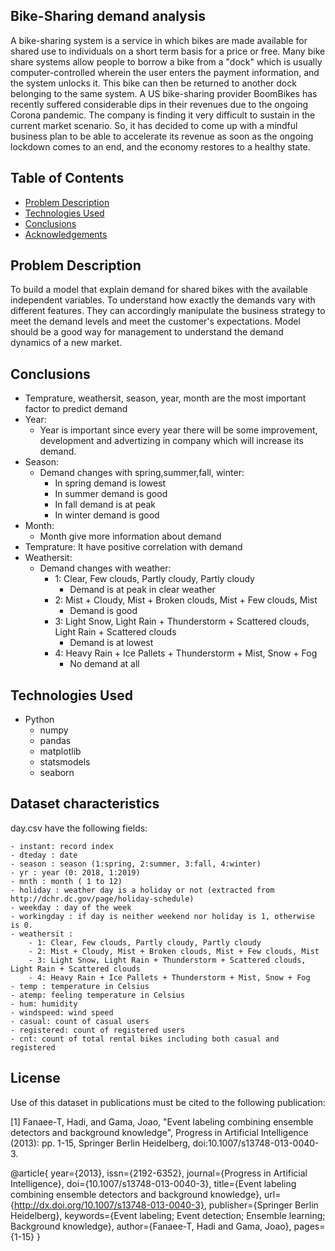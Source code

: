 ## Bike-Sharing demand analysis 
A bike-sharing system is a service in which bikes are made available for shared use to individuals on a short term basis for a price or free. Many bike share systems allow people to borrow a bike from a "dock" which is usually computer-controlled wherein the user enters the payment information, and the system unlocks it. This bike can then be returned to another dock belonging to the same system.
A US bike-sharing provider BoomBikes has recently suffered considerable dips in their revenues due to the ongoing Corona pandemic. The company is finding it very difficult to sustain in the current market scenario. So, it has decided to come up with a mindful business plan to be able to accelerate its revenue as soon as the ongoing lockdown comes to an end, and the economy restores to a healthy state. 



## Table of Contents
- [Problem Description](#general-information)
- [Technologies Used](#technologies-used)
- [Conclusions](#conclusions)
- [Acknowledgements](#acknowledgements)

## Problem Description
To build a model that explain demand for shared bikes with the available independent variables. 
To understand how exactly the demands vary with different features. 
They can accordingly manipulate the business strategy to meet the demand levels and meet the customer's expectations. 
Model should be a good way for management to understand the demand dynamics of a new market. 

## Conclusions
- Temprature, weathersit, season, year, month are the most important factor to predict demand
- Year:
    - Year is important since every year there will be some improvement, development and advertizing in company which will increase its demand.
- Season:
    - Demand changes with spring,summer,fall, winter:
        - In spring demand is lowest
        - In summer demand is good 
        - In fall demand is at peak
        - In winter demand is good
- Month:
    - Month give more information about demand
- Temprature: It have positive correlation with demand
- Weathersit:
    - Demand changes with weather:
        - 1: Clear, Few clouds, Partly cloudy, Partly cloudy
            - Demand is at peak in clear weather
        - 2: Mist + Cloudy, Mist + Broken clouds, Mist + Few clouds, Mist
            - Demand is good
		- 3: Light Snow, Light Rain + Thunderstorm + Scattered clouds, Light Rain + Scattered clouds
            - Demand is at lowest
		- 4: Heavy Rain + Ice Pallets + Thunderstorm + Mist, Snow + Fog
            - No demand at all

## Technologies Used
- Python
	- numpy
	- pandas
	- matplotlib
	- statsmodels
	- seaborn

## Dataset characteristics
day.csv have the following fields:

	- instant: record index
	- dteday : date
	- season : season (1:spring, 2:summer, 3:fall, 4:winter)
	- yr : year (0: 2018, 1:2019)
	- mnth : month ( 1 to 12)
	- holiday : weather day is a holiday or not (extracted from http://dchr.dc.gov/page/holiday-schedule)
	- weekday : day of the week
	- workingday : if day is neither weekend nor holiday is 1, otherwise is 0.
	- weathersit : 
		- 1: Clear, Few clouds, Partly cloudy, Partly cloudy
		- 2: Mist + Cloudy, Mist + Broken clouds, Mist + Few clouds, Mist
		- 3: Light Snow, Light Rain + Thunderstorm + Scattered clouds, Light Rain + Scattered clouds
		- 4: Heavy Rain + Ice Pallets + Thunderstorm + Mist, Snow + Fog
	- temp : temperature in Celsius
	- atemp: feeling temperature in Celsius
	- hum: humidity
	- windspeed: wind speed
	- casual: count of casual users
	- registered: count of registered users
	- cnt: count of total rental bikes including both casual and registered
	
## License
Use of this dataset in publications must be cited to the following publication:

[1] Fanaee-T, Hadi, and Gama, Joao, "Event labeling combining ensemble detectors and background knowledge", Progress in Artificial Intelligence (2013): pp. 1-15, Springer Berlin Heidelberg, doi:10.1007/s13748-013-0040-3.

@article{
	year={2013},
	issn={2192-6352},
	journal={Progress in Artificial Intelligence},
	doi={10.1007/s13748-013-0040-3},
	title={Event labeling combining ensemble detectors and background knowledge},
	url={http://dx.doi.org/10.1007/s13748-013-0040-3},
	publisher={Springer Berlin Heidelberg},
	keywords={Event labeling; Event detection; Ensemble learning; Background knowledge},
	author={Fanaee-T, Hadi and Gama, Joao},
	pages={1-15}
}
